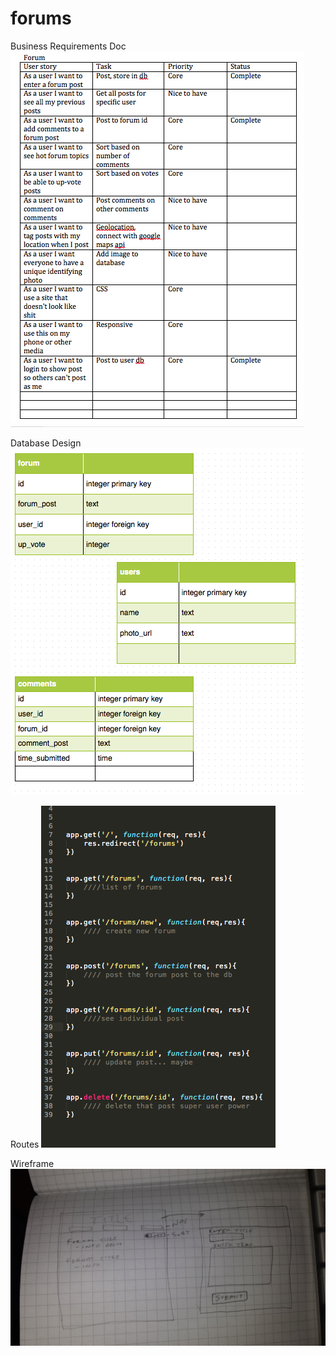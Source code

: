 # forums

Business Requirements Doc
![BRD](folder/brd.png)

Database Design
![ERD](folder/erd.png)

Routes
![ROUTES](folder/routes.png)

Wireframe
![WIREFRAME](folder/wireframe.jpg)
